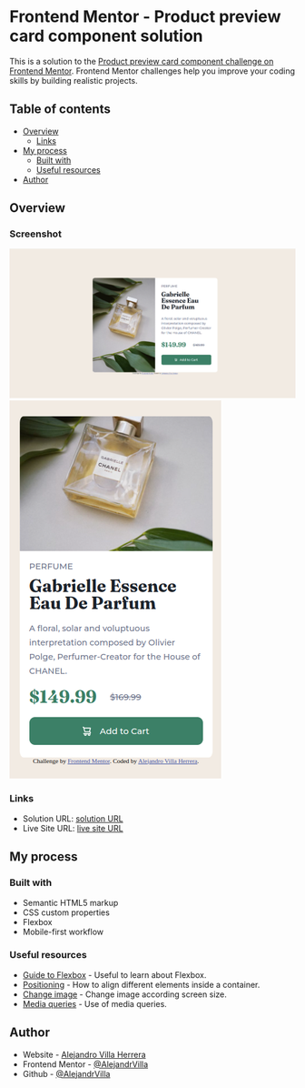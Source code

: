 # Frontend Mentor - Product preview card component solution

This is a solution to the [Product preview card component challenge on Frontend Mentor](https://www.frontendmentor.io/challenges/product-preview-card-component-GO7UmttRfa). Frontend Mentor challenges help you improve your coding skills by building realistic projects. 

## Table of contents

- [Overview](#overview)
  - [Links](#links)
- [My process](#my-process)
  - [Built with](#built-with)
  - [Useful resources](#useful-resources)
- [Author](#author)

## Overview

### Screenshot

![Screenshot1](./images/Screenshot1.png)
![Screenshot2](./images/Screenshot2.png)

### Links

- Solution URL: [solution URL](https://www.frontendmentor.io/solutions/responsive-design-with-html-and-css-zIowpL72Jt)
- Live Site URL: [live site URL](https://alejandrvilla.github.io/Frontend_Mentor/product-preview-card-component-main/)


## My process

### Built with

- Semantic HTML5 markup
- CSS custom properties
- Flexbox
- Mobile-first workflow

### Useful resources

- [Guide to Flexbox](https://css-tricks.com/snippets/css/a-guide-to-flexbox/) - Useful to learn about Flexbox.
- [Positioning](https://blog.froont.com/positioning-in-web-design/) - How to align different elements inside a container.
- [Change image](https://es.stackoverflow.com/questions/127744/mostrar-imagen-segun-tama%C3%B1o-de-pantalla) - Change image according screen size.
- [Media queries](https://developer.mozilla.org/es/docs/Web/CSS/CSS_media_queries/Using_media_queries) - Use of media queries.


## Author

- Website - [Alejandro Villa Herrera](https://www.linkedin.com/feed/)
- Frontend Mentor - [@AlejandrVilla](https://www.frontendmentor.io/profile/AlejandrVilla)
- Github - [@AlejandrVilla](https://github.com/AlejandrVilla)
